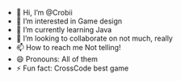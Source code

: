 - 👋 Hi, I’m @Crobii
- 👀 I’m interested in Game design
- 🌱 I’m currently learning Java
- 💞️ I’m looking to collaborate on not much, really
- 📫 How to reach me Not telling!
- 😄 Pronouns: All of them
- ⚡ Fun fact: CrossCode best game

<!---
Crobii/Crobii is a ✨ special ✨ repository because its `README.md` (this file) appears on your GitHub profile.
You can click the Preview link to take a look at your changes.
--->
